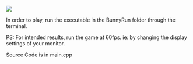 ![](https://github.com/BoraKaygin/ceng-archives/edit/main/CENG477-BunnyRun_Game/BunnyRunDemo.gif)

In order to play, run the executable in the BunnyRun folder through the terminal.

PS: For intended results, run the game at 60fps. ie: by changing the display settings of your monitor.

Source Code is in main.cpp
